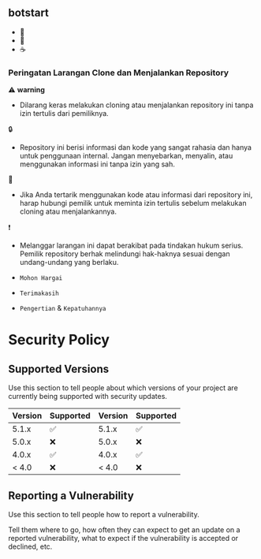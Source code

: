 ## botstart
- 🚬
- 🍚
- ☕
### Peringatan Larangan Clone dan Menjalankan Repository

⚠️ **warning**
- Dilarang keras melakukan cloning atau menjalankan repository ini tanpa izin tertulis dari pemiliknya.

🔒
- Repository ini berisi informasi dan kode yang sangat rahasia dan hanya untuk penggunaan internal. Jangan menyebarkan, menyalin, atau menggunakan informasi ini tanpa izin yang sah.

📩
- Jika Anda tertarik menggunakan kode atau informasi dari repository ini, harap hubungi pemilik untuk meminta izin tertulis sebelum melakukan cloning atau menjalankannya.

❗
- Melanggar larangan ini dapat berakibat pada tindakan hukum serius. Pemilik repository berhak melindungi hak-haknya sesuai dengan undang-undang yang berlaku.

- `Mohon Hargai`
- `Terimakasih`
- `Pengertian` & `Kepatuhannya`

# Security Policy

## Supported Versions

Use this section to tell people about which versions of your project are
currently being supported with security updates.

| Version | Supported          | Version | Supported          |
| ------- | ------------------ | ------- | ------------------ |
| 5.1.x   | :white_check_mark: | 5.1.x   | :white_check_mark: |
| 5.0.x   | :x:                | 5.0.x   | :x:                |
| 4.0.x   | :white_check_mark: | 4.0.x   | :white_check_mark: |
| < 4.0   | :x:                | < 4.0   | :x:                |

## Reporting a Vulnerability

Use this section to tell people how to report a vulnerability.

Tell them where to go, how often they can expect to get an update on a
reported vulnerability, what to expect if the vulnerability is accepted or
declined, etc.


